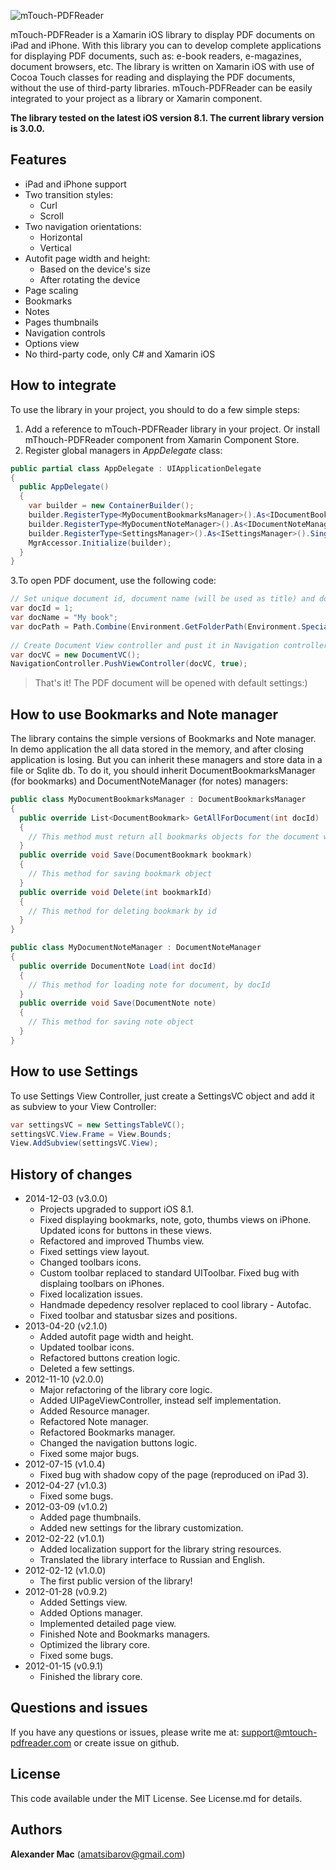 ![mTouch-PDFReader](https://github.com/AlexanderMac/mTouch-PDFReader/blob/master/Images/header-logo.gif)

mTouch-PDFReader is a Xamarin iOS library to display PDF documents on iPad and iPhone. With this library you can to develop complete applications for displaying PDF documents, such as: e-book readers, e-magazines, document browsers, etc. The library is written on Xamarin iOS with use of Cocoa Touch classes for reading and displaying the PDF documents, without the use of third-party libraries. mTouch-PDFReader can be easily integrated to your project as a library or Xamarin component.

**The library tested on the latest iOS version 8.1.
The current library version is 3.0.0.**


## Features

* iPad and iPhone support
* Two transition styles:
  * Curl
  * Scroll
* Two navigation orientations:
  * Horizontal
  * Vertical
* Autofit page width and height:
  * Based on the device's size
  * After rotating the device
* Page scaling
* Bookmarks
* Notes
* Pages thumbnails
* Navigation controls
* Options view
* No third-party code, only C# and Xamarin iOS

## How to integrate
To use the library in your project, you should to do a few simple steps:

1. Add a reference to mTouch-PDFReader library in your project. Or install mThouch-PDFReader component from Xamarin Component Store.
2. Register global managers in *AppDelegate* class:
```c#
public partial class AppDelegate : UIApplicationDelegate 
{   
  public AppDelegate()
  {
    var builder = new ContainerBuilder();
    builder.RegisterType<MyDocumentBookmarksManager>().As<IDocumentBookmarksManager>().SingleInstance();
    builder.RegisterType<MyDocumentNoteManager>().As<IDocumentNoteManager>().SingleInstance();
    builder.RegisterType<SettingsManager>().As<ISettingsManager>().SingleInstance();
    MgrAccessor.Initialize(builder);
  }
}
```
3.To open PDF document, use the following code:
```c#
// Set unique document id, document name (will be used as title) and document full file path
var docId = 1;
var docName = "My book";
var docPath = Path.Combine(Environment.GetFolderPath(Environment.SpecialFolder.Personal), "MyBook.pdf");
  
// Create Document View controller and pust it in Navigation controller, for example 
var docVC = new DocumentVC();   
NavigationController.PushViewController(docVC, true);
```

> That's it! The PDF document will be opened with default settings:)

## How to use Bookmarks and Note manager
The library contains the simple versions of Bookmarks and Note manager. In demo application the all data stored in the memory, and after closing application is losing. But you can inherit these managers and store data in a file or Sqlite db. To do it, you should inherit DocumentBookmarksManager (for bookmarks) and DocumentNoteManager (for notes) managers:
```c#
public class MyDocumentBookmarksManager : DocumentBookmarksManager
{
  public override List<DocumentBookmark> GetAllForDocument(int docId)
  {
    // This method must return all bookmarks objects for the document with id=docId
  }
  public override void Save(DocumentBookmark bookmark)
  {
    // This method for saving bookmark object
  }
  public override void Delete(int bookmarkId)
  {
    // This method for deleting bookmark by id
  }
}

public class MyDocumentNoteManager : DocumentNoteManager
{
  public override DocumentNote Load(int docId)
  {
    // This method for loading note for document, by docId
  }
  public override void Save(DocumentNote note)
  {
    // This method for saving note object
  }
}
```

## How to use Settings
To use Settings View Controller, just create a SettingsVC object and add it as subview to your View Controller:
```c#
var settingsVC = new SettingsTableVC();
settingsVC.View.Frame = View.Bounds;
View.AddSubview(settingsVC.View);
```

## History of changes
- 2014-12-03 (v3.0.0)
  - Projects upgraded to support iOS 8.1.
  - Fixed displaying bookmarks, note, goto, thumbs views on iPhone. Updated icons for buttons in these views.
  - Refactored and improved Thumbs view.
  - Fixed settings view layout.
  - Changed toolbars icons.
  - Custom toolbar replaced to standard UIToolbar. Fixed bug with displaing toolbars on iPhones. 
  - Fixed localization issues.
  - Handmade depedency resolver replaced to cool library - Autofac.
  - Fixed toolbar and statusbar sizes and positions.
- 2013-04-20 (v2.1.0)
  - Added autofit page width and height.
  - Updated toolbar icons.
  - Refactored buttons creation logic.
  - Deleted a few settings.
- 2012-11-10 (v2.0.0)
  - Major refactoring of the library core logic.
  - Added UIPageViewController, instead self implementation.
  - Added Resource manager.
  - Refactored Note manager.
  - Refactored Bookmarks manager.
  - Changed the navigation buttons logic.
  - Fixed some major bugs.
- 2012-07-15 (v1.0.4)
  - Fixed bug with shadow copy of the page (reproduced on iPad 3).
- 2012-04-27 (v1.0.3)
  - Fixed some bugs.
- 2012-03-09 (v1.0.2)
  - Added page thumbnails.
  - Added new settings for the library customization.
- 2012-02-22 (v1.0.1)
  - Added localization support for the library string resources.
  - Translated the library interface to Russian and English.
- 2012-02-12 (v1.0.0)
  - The first public version of the library!
- 2012-01-28 (v0.9.2)
  - Added Settings view.
  - Added Options manager.
  - Implemented detailed page view.
  - Finished Note and Bookmarks managers.
  - Optimized the library core.
  - Fixed some bugs.
- 2012-01-15 (v0.9.1)
  - Finished the library core.


## Questions and issues
If you have any questions or issues, please write me at: [support@mtouch-pdfreader.com](mailto:support@mtouch-pdfreader.com) or create issue on github.

## License
This code available under the MIT License.
See License.md for details.  

## Authors

**Alexander Mac** ([amatsibarov@gmail.com](mailto:amatsibarov@gmail.com))

